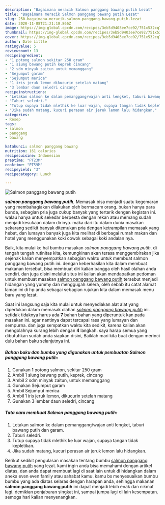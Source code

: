 ```yaml
---
description: "Bagaimana meracik Salmon panggang bawang putih Lezat"
title: "Bagaimana meracik Salmon panggang bawang putih Lezat"
slug: 250-bagaimana-meracik-salmon-panggang-bawang-putih-lezat
date: 2020-11-08T21:21:10.866Z
image: https://img-global.cpcdn.com/recipes/3eb5d9403ee7ce92/751x532cq70/salmon-panggang-bawang-putih-foto-resep-utama.jpg
thumbnail: https://img-global.cpcdn.com/recipes/3eb5d9403ee7ce92/751x532cq70/salmon-panggang-bawang-putih-foto-resep-utama.jpg
cover: https://img-global.cpcdn.com/recipes/3eb5d9403ee7ce92/751x532cq70/salmon-panggang-bawang-putih-foto-resep-utama.jpg
author: Dale Little
ratingvalue: 5
reviewcount: 13
recipeingredient:
- "1 potong salmon sekitar 250 gram"
- "1 siung bawang putih keprek cincang"
- "2 sdm minyak zaitun untuk memanggang"
- "Sejumput garam"
- "Sejumput merica"
- "1 iris jeruk lemon dikucurin setelah matang"
- "3 lembar daun seledri cincang"
recipeinstructions:
- "Letakan salmon ke dalam pemanggang/wajan anti lengket, taburi bawang putih dan garam."
- "Taburi seledri."
- "Tutup supaya tidak mlethik ke luar wajan, supaya tangan tidak kepletikan."
- "Jika sudah matang, kucuri perasan air jeruk lemon lalu hidangkan."
categories:
- Resep
tags:
- salmon
- panggang
- bawang

katakunci: salmon panggang bawang 
nutrition: 161 calories
recipecuisine: Indonesian
preptime: "PT23M"
cooktime: "PT59M"
recipeyield: "3"
recipecategory: Lunch

---
```



![Salmon panggang bawang putih](https://img-global.cpcdn.com/recipes/3eb5d9403ee7ce92/751x532cq70/salmon-panggang-bawang-putih-foto-resep-utama.jpg)

<b><i>salmon panggang bawang putih</i></b>, Memasak bisa menjadi suatu kegemaran yang membahagiakan dilakukan oleh bermacam orang. bukan hanya para bunda, sebagian pria juga cukup banyak yang tertarik dengan kegiatan ini. walau hanya untuk sekedar berpesta dengan rekan atau memang sudah menjadi kesukaan dalam dirinya. maka dari itu dalam dunia masakan sekarang sedikit banyak ditemukan pria dengan ketrampilan memasak yang hebat, dan lumayan banyak juga kita melihat di berbagai rumah makan dan hotel yang menggunakan koki cowok sebagai koki andalan nya.



Baik, kita mulai ke hal bumbu masakan <i>salmon panggang bawang putih</i>. di tengah tengah rutinitas kita, kemungkinan akan terasa menggembirakan jika sejenak kalian menyempatkan sebagian waktu untuk membuat salmon panggang bawang putih ini. dengan keberhasilan kita dalam membuat makanan tersebut, bisa membuat diri kalian bangga oleh hasil olahan anda sendiri. dan juga disini melalui situs ini kalian akan mendapatkan pedoman untuk membuat masakan <u>salmon panggang bawang putih</u> tersebut menjadi hidangan yang yummy dan menggugah selera, oleh sebab itu catat alamat laman ini di hp anda sebagai sebagian rujukan kita dalam memasak menu baru yang lezat.


Saat ini langsung saja kita mulai untuk menyediakan alat alat yang diperlukan dalam memasak olahan <u><i>salmon panggang bawang putih</i></u> ini. setidak tidaknya harus ada <b>7</b> bahan bahan yang diperuntuk kan pada masakan ini. agar nantinya dapat tercapai rasa yang lumayan dan sempurna. dan juga sempatkan waktu kita sedikit, karena kalian akan mengolahnya kurang lebih dengan <b>4</b> langkah. saya harap semua yang dibutuhkan sudah anda siapkan disini, Baiklah mari kita buat dengan merinci dulu bahan baku selanjutnya ini.

<!--inarticleads1-->

##### Bahan baku dan bumbu yang digunakan untuk pembuatan Salmon panggang bawang putih:

1. Gunakan 1 potong salmon, sekitar 250 gram
1. Ambil 1 siung bawang putih, keprek, cincang
1. Ambil 2 sdm minyak zaitun, untuk memanggang
1. Gunakan Sejumput garam
1. Ambil Sejumput merica
1. Ambil 1 iris jeruk lemon, dikucurin setelah matang
1. Gunakan 3 lembar daun seledri, cincang




<!--inarticleads2-->

##### Tata cara membuat Salmon panggang bawang putih:

1. Letakan salmon ke dalam pemanggang/wajan anti lengket, taburi bawang putih dan garam.
1. Taburi seledri.
1. Tutup supaya tidak mlethik ke luar wajan, supaya tangan tidak kepletikan.
1. Jika sudah matang, kucuri perasan air jeruk lemon lalu hidangkan.




Berikut sedikit pengulasan masakan tentang bumbu <u>salmon panggang bawang putih</u> yang lezat. kami ingin anda bisa memahami dengan artikel diatas, dan anda dapat membuat lagi di saat lain untuk di hidangkan dalam aneka even even family atau sahabat kamu. kamu bs menyesuaikan bumbu bumbu yang ada diatas selaras dengan harapan anda, sehingga makanan <b>salmon panggang bawang putih</b> ini dapat menjadi lebih enak dan nikmat lagi. demikian penjabaran singkat ini, sampai jumpa lagi di lain kesempatan. semoga hari kalian menyenangkan.
